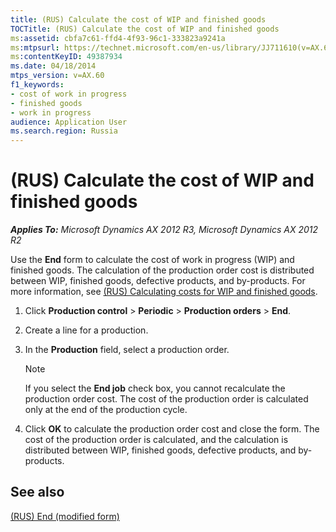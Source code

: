 ```yaml
---
title: (RUS) Calculate the cost of WIP and finished goods
TOCTitle: (RUS) Calculate the cost of WIP and finished goods
ms:assetid: cbfa7c61-ffd4-4f93-96c1-333823a9241a
ms:mtpsurl: https://technet.microsoft.com/en-us/library/JJ711610(v=AX.60)
ms:contentKeyID: 49387934
ms.date: 04/18/2014
mtps_version: v=AX.60
f1_keywords:
- cost of work in progress
- finished goods
- work in progress
audience: Application User
ms.search.region: Russia
---
```


# (RUS) Calculate the cost of WIP and finished goods 


_**Applies To:** Microsoft Dynamics AX 2012 R3, Microsoft Dynamics AX 2012 R2_

Use the **End** form to calculate the cost of work in progress (WIP) and finished goods. The calculation of the production order cost is distributed between WIP, finished goods, defective products, and by-products. For more information, see [(RUS) Calculating costs for WIP and finished goods](rus-calculating-costs-for-wip-and-finished-goods.md).

1.  Click **Production control** \> **Periodic** \> **Production orders** \> **End**.

2.  Create a line for a production.

3.  In the **Production** field, select a production order.
    

    > [!NOTE]
    > <P>If you select the <STRONG>End job</STRONG> check box, you cannot recalculate the production order cost. The cost of the production order is calculated only at the end of the production cycle.</P>



4.  Click **OK** to calculate the production order cost and close the form. The cost of the production order is calculated, and the calculation is distributed between WIP, finished goods, defective products, and by-products.

## See also

[(RUS) End (modified form)](https://technet.microsoft.com/en-us/library/jj678573\(v=ax.60\))

  



